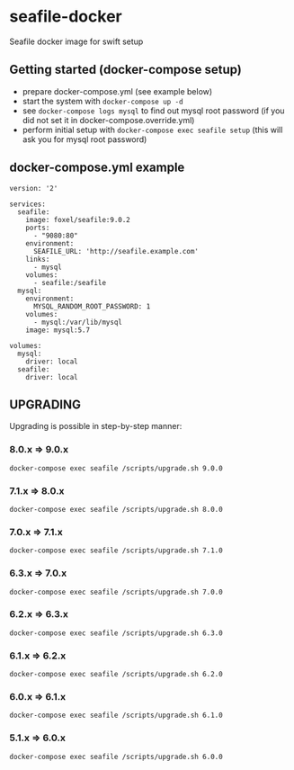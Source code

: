 # seafile-docker
Seafile docker image for swift setup

## Getting started (docker-compose setup)
* prepare docker-compose.yml (see example below)
* start the system with `docker-compose up -d`
* see `docker-compose logs mysql` to find out mysql root password (if you did not set it in docker-compose.override.yml)
* perform initial setup with `docker-compose exec seafile setup` (this will ask you for mysql root password)

## docker-compose.yml example
```
version: '2'

services:
  seafile:
    image: foxel/seafile:9.0.2
    ports:
      - "9080:80"
    environment:
      SEAFILE_URL: 'http://seafile.example.com'
    links:
      - mysql
    volumes:
      - seafile:/seafile
  mysql:
    environment:
      MYSQL_RANDOM_ROOT_PASSWORD: 1
    volumes:
      - mysql:/var/lib/mysql
    image: mysql:5.7

volumes:
  mysql:
    driver: local
  seafile:
    driver: local
```

## UPGRADING

Upgrading is possible in step-by-step manner:

### 8.0.x => 9.0.x
```
docker-compose exec seafile /scripts/upgrade.sh 9.0.0
```

### 7.1.x => 8.0.x
```
docker-compose exec seafile /scripts/upgrade.sh 8.0.0
```

### 7.0.x => 7.1.x
```
docker-compose exec seafile /scripts/upgrade.sh 7.1.0
```

### 6.3.x => 7.0.x
```
docker-compose exec seafile /scripts/upgrade.sh 7.0.0
```

### 6.2.x => 6.3.x
```
docker-compose exec seafile /scripts/upgrade.sh 6.3.0
```

### 6.1.x => 6.2.x
```
docker-compose exec seafile /scripts/upgrade.sh 6.2.0
```

### 6.0.x => 6.1.x
```
docker-compose exec seafile /scripts/upgrade.sh 6.1.0
```

### 5.1.x => 6.0.x
```
docker-compose exec seafile /scripts/upgrade.sh 6.0.0
```

